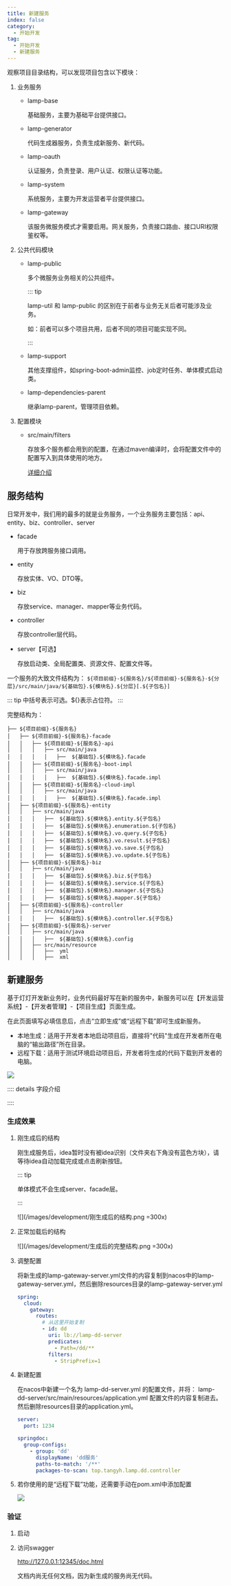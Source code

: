 ```yaml
---
title: 新建服务
index: false
category:
  - 开始开发
tag:
  - 开始开发
  - 新建服务
---
```


<!-- @include: ../info/架构介绍.md#dir -->

观察项目目录结构，可以发现项目包含以下模块：

1. 业务服务

   - lamp-base

     基础服务，主要为基础平台提供接口。

   - lamp-generator

     代码生成器服务，负责生成新服务、新代码。

   - lamp-oauth

     认证服务，负责登录、用户认证、权限认证等功能。

   - lamp-system

     系统服务，主要为开发运营者平台提供接口。

   - lamp-gateway

     该服务微服务模式才需要启用。网关服务，负责接口路由、接口URI权限鉴权等。

2. 公共代码模块

   - lamp-public

     多个微服务业务相关的公共组件。

     ::: tip

     lamp-util 和 lamp-public 的区别在于前者与业务无关后者可能涉及业务。

     如：前者可以多个项目共用，后者不同的项目可能实现不同。

     ::: 

   - lamp-support

     其他支撑组件，如spring-boot-admin监控、job定时任务、单体模式启动类。

   - lamp-dependencies-parent

     继承lamp-parent，管理项目依赖。

3. 配置模块

   - src/main/filters

     存放多个服务都会用到的配置，在通过maven编译时，会将配置文件中的配置写入到具体使用的地方。
     
     [详细介绍](./配置文件.md)

   

## 服务结构

日常开发中，我们用的最多的就是业务服务，一个业务服务主要包括：api、entity、biz、controller、server

- facade

  用于存放跨服务接口调用。

- entity

  存放实体、VO、DTO等。

- biz

  存放service、manager、mapper等业务代码。

- controller

  存放controller层代码。

- server【可选】

  存放启动类、全局配置类、资源文件、配置文件等。


一个服务的大致文件结构为：
`${项目前缀}-${服务名}/${项目前缀}-${服务名}-${分层}/src/main/java/${基础包}.${模块名}.${分层}[.${子包名}]`

::: tip
中括号表示可选。${}表示占位符。
:::

完整结构为：

```shell          
├── ${项目前缀}-${服务名}           
│   ├── ${项目前缀}-${服务名}-facade   
│   │   ├── ${项目前缀}-${服务名}-api  
│   │   │   ├── src/main/java 
│   │   │   │   ├──  ${基础包}.${模块名}.facade
│   │   ├── ${项目前缀}-${服务名}-boot-impl  
│   │   │   ├── src/main/java 
│   │   │   │   ├──  ${基础包}.${模块名}.facade.impl
│   │   ├── ${项目前缀}-${服务名}-cloud-impl  
│   │   │   ├── src/main/java 
│   │   │   │   ├──  ${基础包}.${模块名}.facade.impl
│   ├── ${项目前缀}-${服务名}-entity   
│   │   ├── src/main/java 
│   │   │   ├──  ${基础包}.${模块名}.entity.${子包名}
│   │   │   ├──  ${基础包}.${模块名}.enumeration.${子包名}
│   │   │   ├──  ${基础包}.${模块名}.vo.query.${子包名}
│   │   │   ├──  ${基础包}.${模块名}.vo.result.${子包名}
│   │   │   ├──  ${基础包}.${模块名}.vo.save.${子包名}
│   │   │   ├──  ${基础包}.${模块名}.vo.update.${子包名}
│   ├── ${项目前缀}-${服务名}-biz   
│   │   ├── src/main/java 
│   │   │   ├──  ${基础包}.${模块名}.biz.${子包名}
│   │   │   ├──  ${基础包}.${模块名}.service.${子包名}
│   │   │   ├──  ${基础包}.${模块名}.manager.${子包名}
│   │   │   ├──  ${基础包}.${模块名}.mapper.${子包名}
│   ├── ${项目前缀}-${服务名}-controller         
│   │   ├── src/main/java 
│   │   │   ├──  ${基础包}.${模块名}.controller.${子包名}
│   ├── ${项目前缀}-${服务名}-server        
│   │   ├── src/main/java 
│   │   │   ├──  ${基础包}.${模块名}.config   
│   │   ├── src/main/resource 
│   │   │   ├──  yml     
│   │   │   ├──  xml     
```



## 新建服务

基于灯灯开发新业务时，业务代码最好写在新的服务中，新服务可以在【开发运营系统】-【开发者管理】-【项目生成】页面生成。

在此页面填写必填信息后，点击“立即生成”或“远程下载”即可生成新服务。

- 本地生成：适用于开发者本地启动项目后，直接将"代码"生成在开发者所在电脑的“输出路径”所在目录。
- 远程下载：适用于测试环境启动项目后，开发者将生成的代码下载到开发者的电脑。

![](/images/intro/开发运营平台_项目生成.png)

:::: details 字段介绍

<!-- @include: ../intro/devOperation/developer/项目生成.md#field -->

:::: 

### 生成效果

1. 刚生成后的结构

   刚生成服务后，idea暂时没有被idea识别（文件夹右下角没有蓝色方块），请等待idea自动加载完成或点击刷新按钮。

   ::: tip

   单体模式不会生成server、facade层。

   :::

   ![](/images/development/刚生成后的结构.png =300x)

2. 正常加载后的结构

   ![](/images/development/生成后的完整结构.png =300x)

3. 调整配置

   将新生成的lamp-gateway-server.yml文件的内容复制到nacos中的lamp-gateway-server.yml，然后删除resources目录的lamp-gateway-server.yml

   ```yaml
   spring:
     cloud:
       gateway:
         routes:
           # 从这里开始复制
           - id: dd
             uri: lb://lamp-dd-server
             predicates:
               - Path=/dd/**
             filters:
               - StripPrefix=1
   ```

4. 新建配置

   在nacos中新建一个名为 lamp-dd-server.yml 的配置文件，并将： lamp-dd-server/src/main/resources/application.yml 配置文件的内容复制进去。然后删除resources目录的application.yml。

   ```yml
   server:
     port: 1234
   
   springdoc:
     group-configs:
       - group: 'dd'
         displayName: 'dd服务'
         paths-to-match: '/**'
         packages-to-scan: top.tangyh.lamp.dd.controller
   ```
   
5. 若你使用的是“远程下载”功能，还需要手动在pom.xml中添加配置

   ![](/images/development/手动加配置.png)

### 验证

1. 启动

2. 访问swagger

   http://127.0.0.1:12345/doc.html

   文档内尚无任何文档，因为新生成的服务尚无代码。
